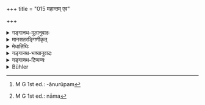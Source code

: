 +++
title = "015 महान्तम् एव"

+++

<details><summary>गङ्गानथ-मूलानुवादः</summary>

Also the all-pervading ‘mahat’ (the ‘great’ principle of intelligence); as also all those things that consist of the three constituent attributes, and in due course, also the five organs of sensation which apprehend objects.—(15)
</details>


<details><summary>मानसतरङ्गिणीकृत्</summary>

The great one was the only existing entity, bearing the three gunas, that enable the five organs, in their order, to perceive existence.
</details>

<details><summary>मेधातिथिः</summary>

**महान्** इति संज्ञया सांख्यानां तत्त्वं प्रसिद्धम् । **आत्मानम्** इति महता सामानाधिकरण्यम् । सर्वपिण्डसृष्टौ च महत्तयानुस्यूतम्[^४६] अत आत्मव्यवहारः । अहंकारात् पूर्वं पूर्वेण न्यायेन ससर्ज । **सर्वाणि त्रिगुणानि च** । यथानुक्रान्तं यथानुक्रम्यते तत् सर्वं त्रिगुण । सत्वरजस्तमांसि गुणाः । क्षेत्रज्ञाः केवलं निर्गुणाः । प्राकृतो भागः सर्वः सत्त्वरजस्तमोमयः । **पञ्चेन्द्रियाणि** तेषां निर्देश**विषयाणां** रूपरसादीनां यथास्वं **ग्रहीतॄणि** विज्ञानजनकानि । **पञ्च** "श्रोत्रं त्वग्" इत्यादिना वक्ष्यन्ते (म्ध् २.९०) विशेषनामानि[^४७] । **च**सब्देन विषयांश् च शब्दस्पर्शरूपरसगन्धान् पृथिव्यादीनि च ॥ १.१५ ॥


[^४७]:
     M G 1st ed.: nāma


[^४६]:
     M G 1st ed.: -ānurūpam
</details>

<details><summary>गङ्गानथ-भाष्यानुवादः</summary>

The creation of the Elemental Principles is now described. What forms
the constituent factor of what, and in what manner, has been already
explained by implication.

‘*From out of himself*’—*i.e*., from out of Primordial Matter, which
forms his body, ‘*he brought forth Mind*.’ The creation of the Elemental
Principles is set forth here in the reverse order; the meaning thus is
that ‘*before the mind he brought up the Principle of Egoism, whose
function consists in self-consciousness*’; the consciousness of self,
appearing in the form of the notion of ‘I,’ is a function of the
Principle of Egoism; it is called *all-powerful* in the sense that it is
capable of accomplishing its work.—(14)



> **Sanskrit text, Unicode transliteration and English translation by
> Ganganath Jha:**
>
> महान्तमेव चात्मानं सर्वाणि त्रिगुणानि च ।  
> विषयाणां ग्रहीतॄणि शनैः पञ्चैन्द्रियाणि च ॥ १५ ॥
>
> *mahāntameva cātmānaṃ sarvāṇi triguṇāni ca* \| *  
> viṣayāṇāṃ grahītṝṇi śanaiḥ pañcaindriyāṇi ca* \|\| 15 \|\|
>
> Also the all-pervading ‘mahat’ (the ‘great’ principle of
> intelligence); as also all those things that consist of the three
> constituent attributes, and in due course, also the five organs of
> sensation which apprehend objects.—(15)
</details>

<details><summary>गङ्गानथ-टिप्पन्यः</summary>

**(verse xiv-xv)**

The confusion regarding the account of the process of creation contained
in Manu is best exemplified by these two verses. The names of the
various evolutes have been so promiscuously used, that the commentators
have been led to have recourse to various forced interpretations, with a
view to bring the statement herein contained into line with their own
philosophical predilections. Medhātithi, Kullūka, Govinda and
Rāghavānanda take it as describing the three principles of the
Sāṅkhya—Mahat, Ahaṅkāra and Manas; but finding that the production of
Ahaṅkāra from Manas, or of Mahat (which is what they understand by the
term ‘*mahāntam ātmānam*’) is not in conformity with the Sāṅkhya
doctrine,—they assert that the three evolutes have been mentioned here
‘in the inverted order’. Even, so, how they can get over the statement
that ‘Ahaṅkāra’ was produced ‘from Manas’ (‘manasaḥ’) it is not easy to
see. Similarly, the ‘ātman’ from which Manas is described as being
produced, Medhātithi explains as the Sāṅkhya ‘Pradhāna’, and Kullūka as
the Vedantic¹ Supreme Soul’.

Buhler remarks that according to Medhātithi by the particle ‘*ca*’ ‘the
subtile elements alone are to he understood.’

This does not represent Medhātithi correctly; his words
being—‘*caśabdena viṣayāṃśca śabdasparśarūparasagandhān pṛthivyādīni
ca*’.

In order to escape from the above difficulties, Nandana has recourse to
another method of interpretation,—no less forced than the former. He
takes ‘*manas*’ as standing for Mahat, and ‘*mahāntam ātmānam*’ as the
Manas.

Not satisfied with all this, Nandana remarks that the two verses are not
meant to provide an accurate account of the precise order of creation;
all that is meant to be shown is that all things were produced out of
parts of the body of the Creator himself.
</details>

<details><summary>Bühler</summary>

015	Moreover, the great one, the soul, and all (products) affected by the three qualities, and, in their order, the five organs which perceive the objects of sensation.
</details>
